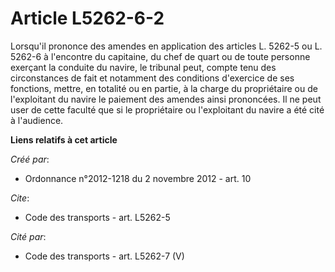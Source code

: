 # Article L5262-6-2

Lorsqu'il prononce des amendes en application des articles L. 5262-5 ou L. 5262-6 à l'encontre du capitaine, du chef de quart
ou de toute personne exerçant la conduite du navire, le tribunal peut, compte tenu des circonstances de fait et notamment des
conditions d'exercice de ses fonctions, mettre, en totalité ou en partie, à la charge du propriétaire ou de l'exploitant du
navire le paiement des amendes ainsi prononcées. Il ne peut user de cette faculté que si le propriétaire ou l'exploitant du
navire a été cité à l'audience.

**Liens relatifs à cet article**

_Créé par_:

  - Ordonnance n°2012-1218 du 2 novembre 2012 - art. 10

_Cite_:

  - Code des transports - art. L5262-5

_Cité par_:

  - Code des transports - art. L5262-7 (V)
